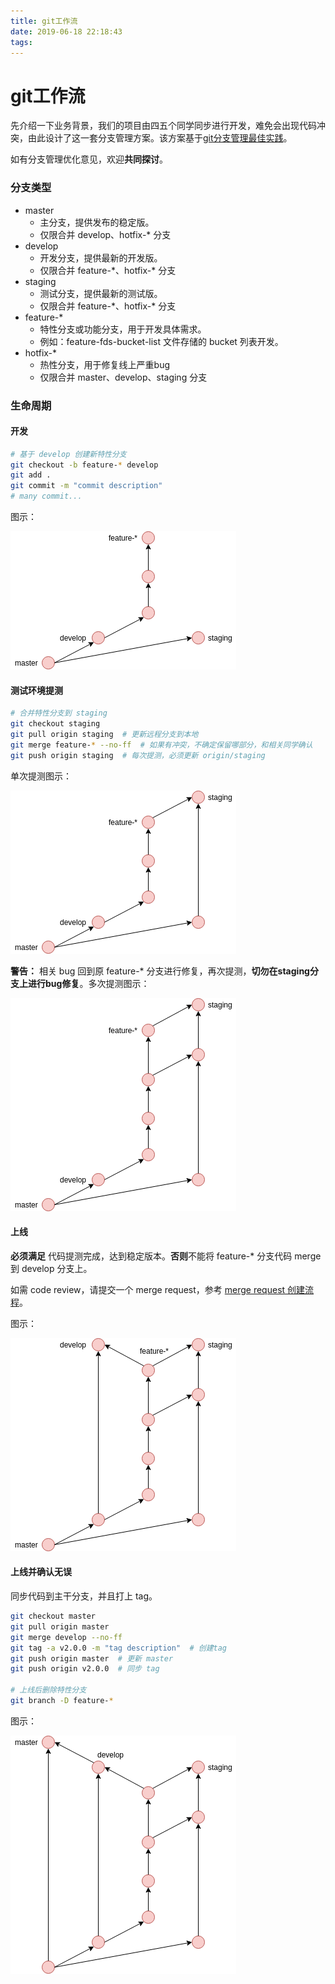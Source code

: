 ```yaml
---
title: git工作流
date: 2019-06-18 22:18:43
tags:
---
```

# git工作流
先介绍一下业务背景，我们的项目由四五个同学同步进行开发，难免会出现代码冲突，由此设计了这一套分支管理方案。该方案基于[git分支管理最佳实践](http://nvie.com/posts/a-successful-git-branching-model/)。

如有分支管理优化意见，欢迎**共同探讨**。

### 分支类型
* master
  - 主分支，提供发布的稳定版。
  - 仅限合并 develop、hotfix-\* 分支
* develop
  - 开发分支，提供最新的开发版。
  - 仅限合并 feature-\*、hotfix-\* 分支
* staging
  - 测试分支，提供最新的测试版。
  - 仅限合并 feature-\*、hotfix-\* 分支
* feature-\*
  - 特性分支或功能分支，用于开发具体需求。
  - 例如：feature-fds-bucket-list 文件存储的 bucket 列表开发。
* hotfix-\*
  - 热性分支，用于修复线上严重bug
  - 仅限合并 master、develop、staging 分支

### 生命周期

#### 开发
``` bash
# 基于 develop 创建新特性分支
git checkout -b feature-* develop
git add .
git commit -m "commit description"
# many commit...
```

图示：

![](git工作流/feature-branch.png?raw=true)

#### 测试环境提测
``` bash
# 合并特性分支到 staging
git checkout staging
git pull origin staging  # 更新远程分支到本地
git merge feature-* --no-ff  # 如果有冲突，不确定保留哪部分，和相关同学确认
git push origin staging  # 每次提测，必须更新 origin/staging
```

单次提测图示：

![](git工作流/staging-branch.png)

**警告：** 相关 bug 回到原 feature-\* 分支进行修复，再次提测，**切勿在staging分支上进行bug修复**。多次提测图示：

![staging1](git工作流/staging-branch1.png)

#### 上线
**必须满足** 代码提测完成，达到稳定版本。**否则**不能将 feature-* 分支代码 merge 到 develop 分支上。

如需 code review，请提交一个 merge request，参考 [merge request 创建流程](http://v9.git.n.xiaomi.com/Eco_FE/Docs/blob/master/docs/code-review/code-review.md)。

图示：

![develop-branch1](git工作流/develop-branch1.png)

#### 上线并确认无误
同步代码到主干分支，并且打上 tag。

``` bash
git checkout master
git pull origin master
git merge develop --no-ff
git tag -a v2.0.0 -m "tag description"  # 创建tag
git push origin master  # 更新 master
git push origin v2.0.0  # 同步 tag

# 上线后删除特性分支
git branch -D feature-*
```
图示：

![master-branch1](git工作流/master-branch.png)
